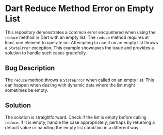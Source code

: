 # Dart Reduce Method Error on Empty List

This repository demonstrates a common error encountered when using the `reduce` method in Dart with an empty list. The `reduce` method requires at least one element to operate on.  Attempting to use it on an empty list throws a `StateError` exception. This example showcases the issue and provides a solution to handle such cases gracefully.

## Bug Description
The `reduce` method throws a `StateError` when called on an empty list. This can happen when dealing with dynamic data where the list might sometimes be empty.

## Solution
The solution is straightforward. Check if the list is empty before calling `reduce`. If it is empty, handle the case appropriately, perhaps by returning a default value or handling the empty list condition in a different way.
